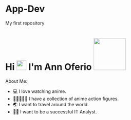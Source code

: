 # App-Dev
My first repository


# Hi <img src="https://media.giphy.com/media/hvRJCLFzcasrR4ia7z/giphy.gif" width="30px"/> I'm Ann Oferio  <img src="https://media.giphy.com/media/rsUGLKwgSvSxmq1VrZ/giphy.gif" width="100"/>
</div>
<dl> <dt>About Me:</dt>
  
+ :computer: I love watching anime.
+ 🧙🧚🦸🧞‍♀️ I have a collection of anime action figures. 
+ :earth_asia: I want to travel around the world.
+ 👩‍💻 I want to be a successful IT Analyst.
